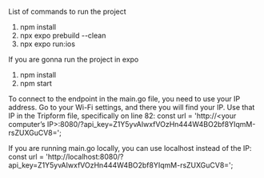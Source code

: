 List of commands to run the project
1. npm install
2. npx expo prebuild --clean
3. npx expo run:ios

If you are gonna run the project in expo
1. npm install
2. npm start

To connect to the endpoint in the main.go file, you need to use your IP address. Go to your Wi-Fi settings, and there you will find your IP. Use that IP in the Tripform file, specifically on line 82:
const url = 'http://<your computer’s IP>:8080/?api_key=Z1Y5yvAIwxfVOzHn444W4BO2bf8YIqmM-rsZUXGuCV8=';

If you are running main.go locally, you can use localhost instead of the IP:
const url = 'http://localhost:8080/?api_key=Z1Y5yvAIwxfVOzHn444W4BO2bf8YIqmM-rsZUXGuCV8=';

